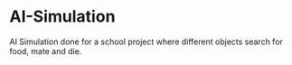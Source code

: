 # AI-Simulation
AI Simulation done for a school project where different objects search for food, mate and die.
